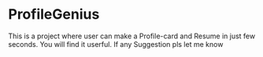 # ProfileGenius
This is a project where user can make a Profile-card and Resume in just few seconds. You will find it userful. If any Suggestion pls let me know 
